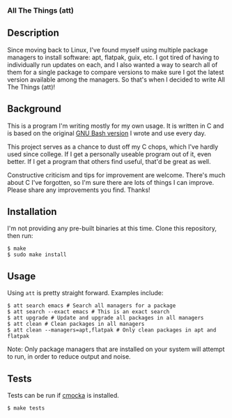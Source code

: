 ### All The Things (att)

## Description
Since moving back to Linux, I've found myself using multiple package managers to install software: apt, flatpak, guix, etc. I got tired of having to individually run updates on each, and I also wanted a way to search all of them for a single package to compare versions to make sure I got the latest version available among the managers. So that's when I decided to write All The Things (att)!

## Background
This is a program I'm writing mostly for my own usage. It is written in C and is based on the original [GNU Bash version](https://gist.github.com/echosa/390b968093c37e459ec38cd510d30de0) I wrote and use every day.

This project serves as a chance to dust off my C chops, which I've hardly used since college. If I get a personally useable program out of it, even better. If I get a program that others find useful, that'd be great as well.

Constructive criticism and tips for improvement are welcome. There's much about C I've forgotten, so I'm sure there are lots of things I can improve. Please share any improvements you find. Thanks!

## Installation
I'm not providing any pre-built binaries at this time. Clone this repository, then run:
```
$ make
$ sudo make install
```

## Usage
Using `att` is pretty straight forward. Examples include:

```
$ att search emacs # Search all managers for a package
$ att search --exact emacs # This is an exact search
$ att upgrade # Update and upgrade all packages in all managers
$ att clean # Clean packages in all managers
$ att clean --managers=apt,flatpak # Only clean packages in apt and flatpak
```

Note: Only package managers that are installed on your system will attempt to run, in order to reduce output and noise.

## Tests
Tests can be run if [cmocka](https://cmocka.org) is installed.
```
$ make tests
```
